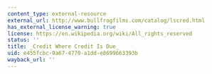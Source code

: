 ```yaml
---
content_type: external-resource
external_url: http://www.bullfrogfilms.com/catalog/lscred.html
has_external_license_warning: true
license: https://en.wikipedia.org/wiki/All_rights_reserved
status: ''
title: _Credit Where Credit Is Due_
uid: e455fcbc-9a67-4770-a1dd-e8699663393b
wayback_url: ''
---
```

